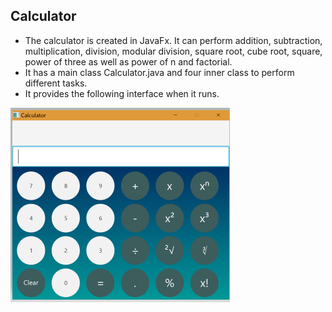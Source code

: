 
## Calculator

* The calculator is created in JavaFx. It can perform addition, subtraction, multiplication, division, modular division, square root, cube root, square, power of three as well as power of n and factorial.
* It has a main class Calculator.java and four inner class to perform different tasks. 
* It provides the following interface when it runs.

![Calculator Image](https://github.com/sahidul18/Calculator/blob/master/image/calculatorUI.PNG)

